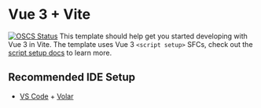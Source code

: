 # Vue 3 + Vite
[![OSCS Status](https://www.oscs1024.com/platform/badge/wantao9191/default-template.svg?size=small)](https://www.oscs1024.com/project/wantao9191/default-template?ref=badge_small)
This template should help get you started developing with Vue 3 in Vite. The template uses Vue 3 `<script setup>` SFCs, check out the [script setup docs](https://v3.vuejs.org/api/sfc-script-setup.html#sfc-script-setup) to learn more.

## Recommended IDE Setup

- [VS Code](https://code.visualstudio.com/) + [Volar](https://marketplace.visualstudio.com/items?itemName=Vue.volar)

